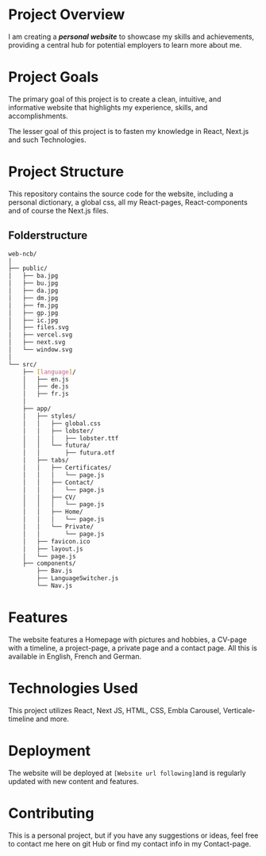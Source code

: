 # Project Overview
I am creating a ***personal website*** to showcase my skills and achievements, providing a central hub for potential employers to learn more about me.

# Project Goals
The primary goal of this project is to create a clean, intuitive, and informative website that highlights my experience, skills, and accomplishments.

The lesser goal of this project is to fasten my knowledge in React, Next.js and such Technologies.

# Project Structure
This repository contains the source code for the website, including a personal dictionary, a global css, all my React-pages, React-components and of course the Next.js files.
## Folderstructure
```bash
web-ncb/
│
├── public/
│   ├── ba.jpg
│   ├── bu.jpg
│   ├── da.jpg
│   ├── dm.jpg
│   ├── fm.jpg
│   ├── gp.jpg
│   ├── ic.jpg
│   ├── files.svg
│   ├── vercel.svg
│   ├── next.svg
│   └── window.svg
│
└── src/
    ├── [language]/
    │   ├── en.js
    │   ├── de.js
    │   ├── fr.js
    │
    ├── app/
    │   ├── styles/
    │   │   ├── global.css
    │   │   ├── lobster/
    │   │   │   ├── lobster.ttf
    │   │   └── futura/
    │   │       ├── futura.otf
    │   ├── tabs/
    │   │   ├── Certificates/
    │   │   │   └── page.js
    │   │   ├── Contact/
    │   │   │   └── page.js
    │   │   ├── CV/
    │   │   │   └── page.js
    │   │   ├── Home/
    │   │   │   └── page.js
    │   │   └── Private/
    │   │       └── page.js
    │   ├── favicon.ico
    │   ├── layout.js
    │   └── page.js
    ├── components/
        ├── Bav.js
        ├── LanguageSwitcher.js
        └── Nav.js
```

# Features
The website features a Homepage with pictures and hobbies, a CV-page with a timeline, a project-page, a private page and a contact page. All this is available in English, French and German.

# Technologies Used
This project utilizes React, Next JS, HTML, CSS, Embla Carousel, Verticale-timeline and more.

# Deployment
The website will be deployed at `[Website url following]`and is regularly updated with new content and features.

# Contributing
This is a personal project, but if you have any suggestions or ideas, feel free to contact me here on git Hub or find my contact info in my Contact-page.
